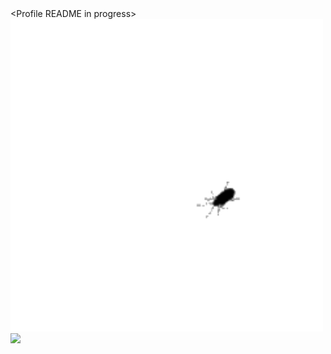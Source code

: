 <div>
  &lt;Profile README in progress&gt;
</div>

<div>
  <img src="https://raw.githubusercontent.com/bogdangordin/bogdangordin/main/bug.gif?raw=true" width="500"/>
</div>

<div>
  <img src="https://raw.githubusercontent.com/bogdangordin/bogdangordin/main/static.gif?raw=true" width="500"/>
</div>
